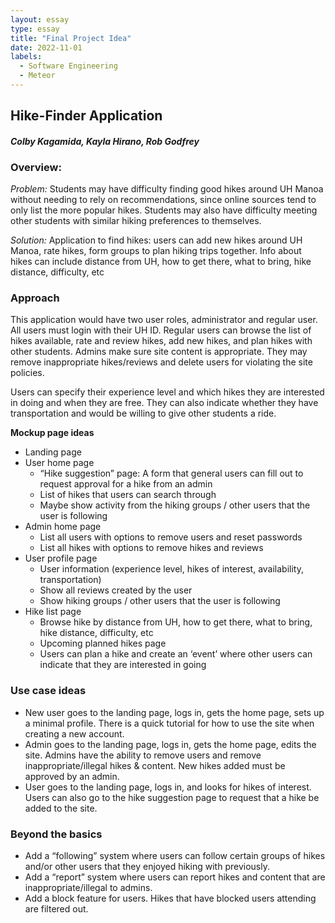 ```yaml
---
layout: essay
type: essay
title: "Final Project Idea"
date: 2022-11-01
labels:
  - Software Engineering
  - Meteor
---
```


## Hike-Finder Application

#### *Colby Kagamida, Kayla Hirano,  Rob Godfrey*
### Overview:

*Problem:*
Students may have difficulty finding good hikes around UH Manoa without needing to rely on recommendations, since online sources tend to only list the more popular hikes. Students may also have difficulty meeting other students with similar hiking preferences to themselves.

*Solution:*
Application to find hikes: users can add new hikes around UH Manoa, rate hikes, form groups to plan hiking trips together. Info about hikes can include distance from UH, how to get there, what to bring, hike distance, difficulty, etc

### Approach

This application would have two user roles, administrator and regular user. All users must login with their UH ID. Regular users can browse the list of hikes available, rate and review hikes, add new hikes, and plan hikes with other students. Admins make sure site content is appropriate. They may remove inappropriate hikes/reviews and delete users for violating the site policies.

Users can specify their experience level and which hikes they are interested in doing and when they are free. They can also indicate whether they have transportation and would be willing to give other students a ride.

**Mockup page ideas**

- Landing page
- User home page
    - “Hike suggestion” page: A form that general users can fill out to request approval for a hike from an admin
    - List of hikes that users can search through
    - Maybe show activity from the hiking groups / other users that the user is following
- Admin home page
    - List all users with options to remove users and reset passwords
    - List all hikes with options to remove hikes and reviews
- User profile page
    - User information (experience level, hikes of interest, availability, transportation)
    - Show all reviews created by the user
    - Show hiking groups / other users that the user is following
- Hike list page
    - Browse hike by distance from UH, how to get there, what to bring, hike distance, difficulty, etc
    - Upcoming planned hikes page
    - Users can plan a hike and create an ‘event’ where other users can indicate that they are interested in going

### Use case ideas

- New user goes to the landing page, logs in, gets the home page, sets up a minimal profile. There is a quick tutorial for how to use the site when creating a new account.
- Admin goes to the landing page, logs in, gets the home page, edits the site. Admins have the ability to remove users and remove inappropriate/illegal hikes & content. New hikes added must be approved by an admin.
- User goes to the landing page, logs in, and looks for hikes of interest. Users can also go to the hike suggestion page to request that a hike be added to the site.

### Beyond the basics
- Add a “following” system where users can follow certain groups of hikes and/or other users that they enjoyed hiking with previously.
- Add a “report” system where users can report hikes and content that are inappropriate/illegal to admins.
- Add a block feature for users. Hikes that have blocked users attending are filtered out.
